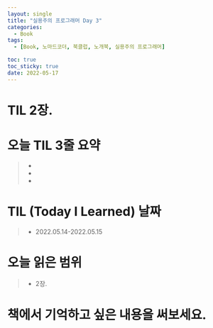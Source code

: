 ```yaml
---
layout: single
title: "실용주의 프로그래머 Day 3"
categories:
  - Book
tags:
  - [Book, 노마드코더, 북클럽, 노개북, 실용주의 프로그래머]

toc: true
toc_sticky: true
date: 2022-05-17
---
```


# TIL 2장. 

# 오늘 TIL 3줄 요약
> - 
> - 
> - 

# TIL (Today I Learned) 날짜
> - 2022.05.14-2022.05.15

# 오늘 읽은 범위
> - 2장. 

# 책에서 기억하고 싶은 내용을 써보세요.
> 
